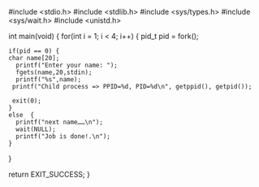 #include <stdio.h>
#include <stdlib.h>
#include <sys/types.h>
#include <sys/wait.h>
#include <unistd.h>
 
int main(void) {
  for(int i = 1; i < 4; i++) {
    pid_t pid = fork();
 
    if(pid == 0) {
    char name[20];
      printf("Enter your name: "); 
      fgets(name,20,stdin);
      printf("%s",name);
     printf("Child process => PPID=%d, PID=%d\n", getppid(), getpid());

     exit(0);
    }
    else  {
      printf("next name……\n");
      wait(NULL);
      printf("Job is done!.\n");
    }
  }
 
  return EXIT_SUCCESS;
}

